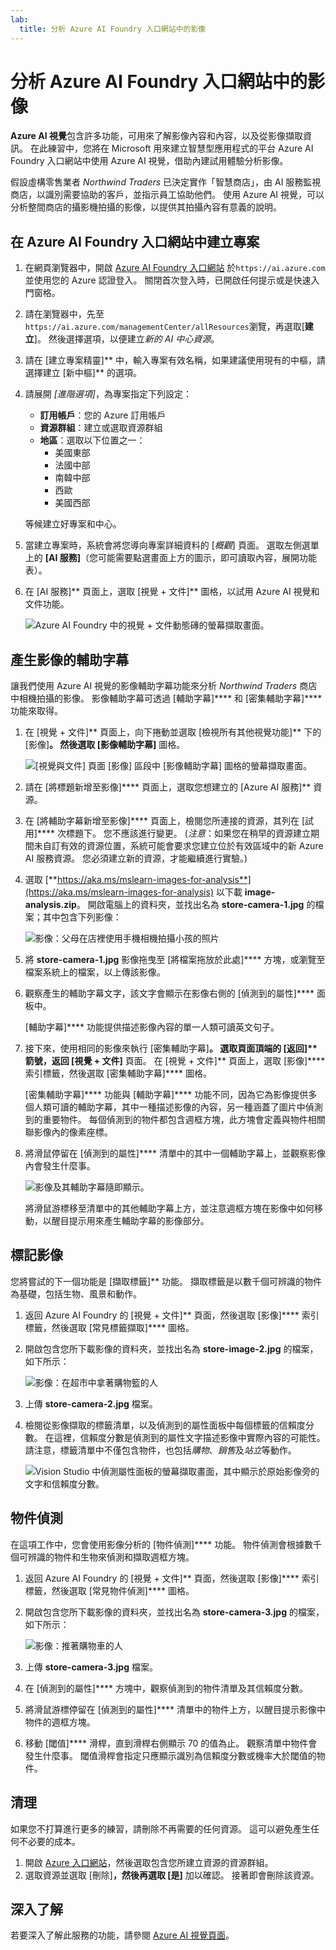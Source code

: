 ```yaml
---
lab:
  title: 分析 Azure AI Foundry 入口網站中的影像
---
```


# 分析 Azure AI Foundry 入口網站中的影像

**Azure AI 視覺**包含許多功能，可用來了解影像內容和內容，以及從影像擷取資訊。 在此練習中，您將在 Microsoft 用來建立智慧型應用程式的平台 Azure AI Foundry 入口網站中使用 Azure AI 視覺，借助內建試用體驗分析影像。 

假設虛構零售業者 *Northwind Traders* 已決定實作「智慧商店」，由 AI 服務監視商店，以識別需要協助的客戶，並指示員工協助他們。 使用 Azure AI 視覺，可以分析整間商店的攝影機拍攝的影像，以提供其拍攝內容有意義的說明。

## 在 Azure AI Foundry 入口網站中建立專案

1. 在網頁瀏覽器中，開啟 [Azure AI Foundry 入口網站](https://ai.azure.com) 於`https://ai.azure.com` 並使用您的 Azure 認證登入。 關閉首次登入時，已開啟任何提示或是快速入門窗格。 

1. 請在瀏覽器中，先至`https://ai.azure.com/managementCenter/allResources`瀏覽，再選取[**建立**]。 然後選擇選項，以便建立*新的 AI 中心資源*。

1. 請在 [建立專案精靈]** 中，輸入專案有效名稱，如果建議使用現有的中樞，請選擇建立 [新中樞]** 的選項。 

1. 請展開 *[進階選項]*，為專案指定下列設定：
    - **訂用帳戶**：您的 Azure 訂用帳戶
    - **資源群組**：建立或選取資源群組
    - **地區**：選取以下位置之一：
        * 美國東部
        * 法國中部
        * 南韓中部
        * 西歐
        * 美國西部

    等候建立好專案和中心。

1. 當建立專案時，系統會將您導向專案詳細資料的 [*概觀*] 頁面。 選取左側選單上的 **[AI 服務]**（您可能需要點選畫面上方的圖示，即可讀取內容，展開功能表）。 

1. 在 [AI 服務]** 頁面上，選取 [視覺 + 文件]** 圖格，以試用 Azure AI 視覺和文件功能。

    ![Azure AI Foundry 中的視覺 + 文件動態磚的螢幕擷取畫面。](./media/vision-document-tile.png)

## 產生影像的輔助字幕

讓我們使用 Azure AI 視覺的影像輔助字幕功能來分析 *Northwind Traders* 商店中相機拍攝的影像。 影像輔助字幕可透過 [輔助字幕]**** 和 [密集輔助字幕]**** 功能來取得。

1. 在 [視覺 + 文件]** 頁面上，向下捲動並選取 [檢視所有其他視覺功能]** 下的 [影像]****。 然後選取 [影像輔助字幕]**** 圖格。

    ![[視覺與文件] 頁面 [影像] 區段中 [影像輔助字幕] 圖格的螢幕擷取畫面。](./media/vision-image-captioning-tile.png)

1. 請在 [將標題新增至影像]**** 頁面上，選取您想建立的 [Azure AI 服務]** 資源。 

1. 在 [將輔助字幕新增至影像]**** 頁面上，檢閱您所連接的資源，其列在 [試用]**** 次標題下。 您不應該進行變更。 (*注意*：如果您在稍早的資源建立期間未自訂有效的資源位置，系統可能會要求您建立位於有效區域中的新 Azure AI 服務資源。 您必須建立新的資源，才能繼續進行實驗。)  

1. 選取 [**https://aka.ms/mslearn-images-for-analysis**](https://aka.ms/mslearn-images-for-analysis) 以下載 **image-analysis.zip**。 開啟電腦上的資料夾，並找出名為 **store-camera-1.jpg** 的檔案；其中包含下列影像：

    ![影像：父母在店裡使用手機相機拍攝小孩的照片](./media/analyze-images-vision/store-camera-1.jpg)

1. 將 **store-camera-1.jpg** 影像拖曳至 [將檔案拖放於此處]**** 方塊，或瀏覽至檔案系統上的檔案，以上傳該影像。

1. 觀察產生的輔助字幕文字，該文字會顯示在影像右側的 [偵測到的屬性]**** 面板中。

    [輔助字幕]**** 功能提供描述影像內容的單一人類可讀英文句子。

1. 接下來，使用相同的影像來執行 [密集輔助字幕]****。 選取頁面頂端的 [返回]** 箭號，返回 [視覺 + 文件]**** 頁面。 在 [視覺 + 文件]** 頁面上，選取 [影像]**** 索引標籤，然後選取 [密集輔助字幕]**** 圖格。

    [密集輔助字幕]**** 功能與 [輔助字幕]**** 功能不同，因為它為影像提供多個人類可讀的輔助字幕，其中一種描述影像的內容，另一種涵蓋了圖片中偵測到的重要物件。 每個偵測到的物件都包含週框方塊，此方塊會定義與物件相關聯影像內的像素座標。

1. 將滑鼠停留在 [偵測到的屬性]**** 清單中的其中一個輔助字幕上，並觀察影像內會發生什麼事。

    ![影像及其輔助字幕隨即顯示。](./media/analyze-images-vision/dense-captioning.png)

    將滑鼠游標移至清單中的其他輔助字幕上方，並注意週框方塊在影像中如何移動，以醒目提示用來產生輔助字幕的影像部分。

## 標記影像 

您將嘗試的下一個功能是 [擷取標籤]** 功能。 擷取標籤是以數千個可辨識的物件為基礎，包括生物、風景和動作。

1. 返回 Azure AI Foundry 的 [視覺 + 文件]** 頁面，然後選取 [影像]**** 索引標籤，然後選取 [常見標籤擷取]**** 圖格。

1. 開啟包含您所下載影像的資料夾，並找出名為 **store-image-2.jpg** 的檔案，如下所示：

    ![影像：在超市中拿著購物籃的人](./media/analyze-images-vision/store-camera-2.jpg)

1. 上傳 **store-camera-2.jpg** 檔案。

1. 檢閱從影像擷取的標籤清單，以及偵測到的屬性面板中每個標籤的信賴度分數。 在這裡，信賴度分數是偵測到的屬性文字描述影像中實際內容的可能性。 請注意，標籤清單中不僅包含物件，也包括*購物*、*銷售*及*站立*等動作。

    ![Vision Studio 中偵測屬性面板的螢幕擷取畫面，其中顯示於原始影像旁的文字和信賴度分數。](./media/analyze-images-vision/detect-attributes.png)

## 物件偵測

在這項工作中，您會使用影像分析的 [物件偵測]**** 功能。 物件偵測會根據數千個可辨識的物件和生物來偵測和擷取週框方塊。

1. 返回 Azure AI Foundry 的 [視覺 + 文件]** 頁面，然後選取 [影像]**** 索引標籤，然後選取 [常見物件偵測]**** 圖格。

1. 開啟包含您所下載影像的資料夾，並找出名為 **store-camera-3.jpg** 的檔案，如下所示：

    ![影像：推著購物車的人](./media/analyze-images-vision/store-camera-3.jpg)

1. 上傳 **store-camera-3.jpg** 檔案。

1. 在 [偵測到的屬性]**** 方塊中，觀察偵測到的物件清單及其信賴度分數。

1. 將滑鼠游標停留在 [偵測到的屬性]**** 清單中的物件上方，以醒目提示影像中物件的週框方塊。

1. 移動 [閾值]**** 滑桿，直到滑桿右側顯示 70 的值為止。 觀察清單中物件會發生什麼事。 閾值滑桿會指定只應顯示識別為信賴度分數或機率大於閾值的物件。

## 清理

如果您不打算進行更多的練習，請刪除不再需要的任何資源。 這可以避免產生任何不必要的成本。

1.  開啟 [Azure 入口網站]( https://portal.azure.com)，然後選取包含您所建立資源的資源群組。 
1.  選取資源並選取 [刪除]****，然後再選取 [是]**** 加以確認。 接著即會刪除該資源。

## 深入了解

若要深入了解此服務的功能，請參閱 [Azure AI 視覺頁面](https://learn.microsoft.com/azure/ai-services/computer-vision/overview)。
